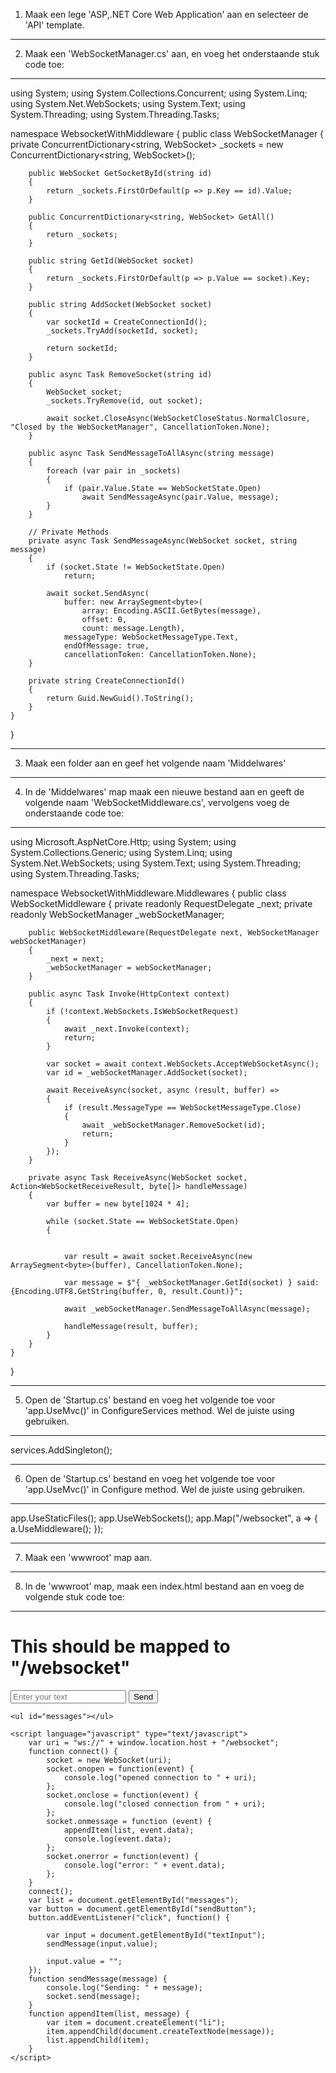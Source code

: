 1. Maak een lege 'ASP,.NET Core Web Application' aan en selecteer de 'API' template.
-------------------------------------------------------------------------------------------------------------------------------------
2. Maak een 'WebSocketManager.cs' aan, en voeg het onderstaande stuk code toe:
-------------------------------------------------------------------------------------------------------------------------------------
using System;
using System.Collections.Concurrent;
using System.Linq;
using System.Net.WebSockets;
using System.Text;
using System.Threading;
using System.Threading.Tasks;

namespace WebsocketWithMiddleware
{
    public class WebSocketManager
    {
        private ConcurrentDictionary<string, WebSocket> _sockets = new ConcurrentDictionary<string, WebSocket>();

        public WebSocket GetSocketById(string id)
        {
            return _sockets.FirstOrDefault(p => p.Key == id).Value;
        }

        public ConcurrentDictionary<string, WebSocket> GetAll()
        {
            return _sockets;
        }

        public string GetId(WebSocket socket)
        {
            return _sockets.FirstOrDefault(p => p.Value == socket).Key;
        }

        public string AddSocket(WebSocket socket)
        {
            var socketId = CreateConnectionId();
            _sockets.TryAdd(socketId, socket);

            return socketId;
        }

        public async Task RemoveSocket(string id)
        {
            WebSocket socket;
            _sockets.TryRemove(id, out socket);

            await socket.CloseAsync(WebSocketCloseStatus.NormalClosure, "Closed by the WebSocketManager", CancellationToken.None);
        }

        public async Task SendMessageToAllAsync(string message)
        {
            foreach (var pair in _sockets)
            {
                if (pair.Value.State == WebSocketState.Open)
                    await SendMessageAsync(pair.Value, message);
            }
        }

        // Private Methods
        private async Task SendMessageAsync(WebSocket socket, string message)
        {
            if (socket.State != WebSocketState.Open)
                return;

            await socket.SendAsync(
                buffer: new ArraySegment<byte>(
                    array: Encoding.ASCII.GetBytes(message),
                    offset: 0,
                    count: message.Length),
                messageType: WebSocketMessageType.Text,
                endOfMessage: true,
                cancellationToken: CancellationToken.None);
        }

        private string CreateConnectionId()
        {
            return Guid.NewGuid().ToString();
        }
    }
}

-------------------------------------------------------------------------------------------------------------------------------------
3. Maak een folder aan en geef het volgende naam 'Middelwares'

-------------------------------------------------------------------------------------------------------------------------------------
4. In de 'Middelwares' map maak een nieuwe bestand aan en geeft de volgende naam 'WebSocketMiddleware.cs', vervolgens voeg de onderstaande code toe:
-------------------------------------------------------------------------------------------------------------------------------------
using Microsoft.AspNetCore.Http;
using System;
using System.Collections.Generic;
using System.Linq;
using System.Net.WebSockets;
using System.Text;
using System.Threading;
using System.Threading.Tasks;

namespace WebsocketWithMiddleware.Middlewares
{
    public class WebSocketMiddleware
    {
        private readonly RequestDelegate _next;
        private readonly WebSocketManager _webSocketManager;

        public WebSocketMiddleware(RequestDelegate next, WebSocketManager webSocketManager)
        {
            _next = next;
            _webSocketManager = webSocketManager;
        }

        public async Task Invoke(HttpContext context)
        {
            if (!context.WebSockets.IsWebSocketRequest)
            {
                await _next.Invoke(context);
                return;
            }

            var socket = await context.WebSockets.AcceptWebSocketAsync();
            var id = _webSocketManager.AddSocket(socket);

            await ReceiveAsync(socket, async (result, buffer) =>
            {
                if (result.MessageType == WebSocketMessageType.Close)
                {
                    await _webSocketManager.RemoveSocket(id);
                    return;
                }
            });
        }

        private async Task ReceiveAsync(WebSocket socket, Action<WebSocketReceiveResult, byte[]> handleMessage)
        {
            var buffer = new byte[1024 * 4];

            while (socket.State == WebSocketState.Open)
            {


                var result = await socket.ReceiveAsync(new ArraySegment<byte>(buffer), CancellationToken.None);

                var message = $"{ _webSocketManager.GetId(socket) } said: {Encoding.UTF8.GetString(buffer, 0, result.Count)}";

                await _webSocketManager.SendMessageToAllAsync(message);

                handleMessage(result, buffer);
            }
        }
    }
}

-------------------------------------------------------------------------------------------------------------------------------------

5. Open de 'Startup.cs' bestand en voeg het volgende toe voor 'app.UseMvc()' in ConfigureServices method. Wel de juiste using gebruiken.
-------------------------------------------------------------------------------------------------------------------------------------
services.AddSingleton<WebSocketManager>();
  
-------------------------------------------------------------------------------------------------------------------------------------

6. Open de 'Startup.cs' bestand en voeg het volgende toe voor 'app.UseMvc()' in Configure method. Wel de juiste using gebruiken.
-------------------------------------------------------------------------------------------------------------------------------------
app.UseStaticFiles();
app.UseWebSockets();
app.Map("/websocket", a =>
{
    a.UseMiddleware<WebSocketMiddleware>();
});

-------------------------------------------------------------------------------------------------------------------------------------

7. Maak een 'wwwroot' map aan.
-------------------------------------------------------------------------------------------------------------------------------------

8. In de 'wwwroot' map, maak een index.html bestand aan en voeg de volgende stuk code toe:

-------------------------------------------------------------------------------------------------------------------------------------

<!DOCTYPE html>
<html>

<head>
    <meta charset="utf-8" />
    <title>Websocket example with middelware</title>
</head>

<body>
    <h1>This should be mapped to "/websocket"</h1>
    <input type=text id="textInput" placeholder="Enter your text" />
    <button id="sendButton">Send</button>

    <ul id="messages"></ul>

    <script language="javascript" type="text/javascript">
        var uri = "ws://" + window.location.host + "/websocket";
        function connect() {
            socket = new WebSocket(uri);
            socket.onopen = function(event) {
                console.log("opened connection to " + uri);
            };
            socket.onclose = function(event) {
                console.log("closed connection from " + uri);
            };
            socket.onmessage = function (event) {
                appendItem(list, event.data);
                console.log(event.data);
            };
            socket.onerror = function(event) {
                console.log("error: " + event.data);
            };
        }
        connect();
        var list = document.getElementById("messages");
        var button = document.getElementById("sendButton");
        button.addEventListener("click", function() {

            var input = document.getElementById("textInput");
            sendMessage(input.value);

            input.value = "";
        });
        function sendMessage(message) {
            console.log("Sending: " + message);
            socket.send(message);
        }
        function appendItem(list, message) {
            var item = document.createElement("li");
            item.appendChild(document.createTextNode(message));
            list.appendChild(item);
        }
    </script>
</body>
</html>
